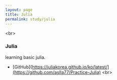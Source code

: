```yaml
---
layout: page
title: Julia
permalink: study/julia
---
```

<br\>
### Julia
learning basic julia. 
* [GitHub](https://juliakorea.github.io/ko/latest/](https://github.com/aslla77/Practice-Julia)
<br\>
